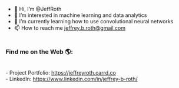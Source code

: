 - 👋 Hi, I’m @JeffRoth
- 👀 I’m interested in machine learning and data analytics
- 🌱 I’m currently learning how to use convolutional neural networks
- 📫 How to reach me jeffrey.b.roth@gmail.com<br><br>

<h3>Find me on the Web 🌎:</h3><br>
- Project Portfolio: <a href ='https://jeffreyroth.carrd.co'>https://jeffreyroth.carrd.co</a><br>
- LinkedIn: <a href='https://www.linkedin.com/in/jeffrey-b-roth/'>https://www.linkedin.com/in/jeffrey-b-roth/</a>
<!--- - 💞️ I’m looking to collaborate on ... ---!>
<!---
JeffRoth/JeffRoth is a ✨ special ✨ repository because its `README.md` (this file) appears on your GitHub profile.
You can click the Preview link to take a look at your changes.
--->
